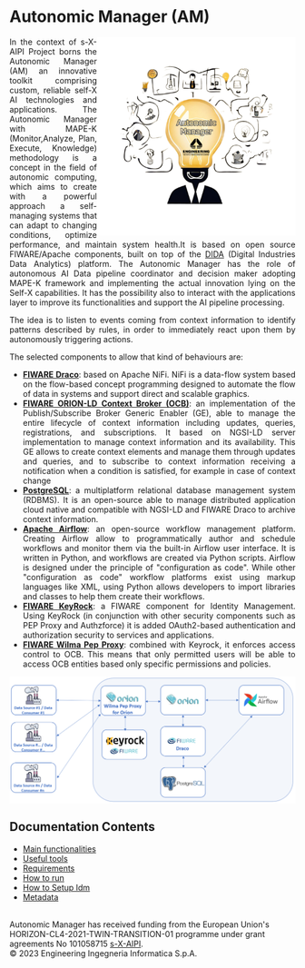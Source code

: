 <h1>Autonomic Manager (AM)</h1>

<img align="right" src="docs/imgs/AM.png" width="350" alt="AM logo">

<div align="justify">
In the context of s-X-AIPI Project borns the Autonomic Manager (AM) an innovative toolkit comprising custom, reliable self-X AI technologies and applications. The Autonomic Manager with MAPE-K (Monitor,Analyze, Plan, Execute, Knowledge) methodology is a concept in the field of autonomic computing, which aims to create with a powerful approach a self-managing systems that can adapt to changing conditions, optimize performance, and maintain system health.It is based on open source FIWARE/Apache components, built on top of the <a href="https://github.com/Engineering-Research-and-Development/dida">DIDA</a> (Digital Industries Data Analytics) platform.
The Autonomic Manager has the role of autonomous AI Data pipeline coordinator and decision maker adopting MAPE-K framework and implementing the actual innovation lying on the Self-X capabilities. It has the possibility also to interact with the applications layer to improve its functionalities and support the AI pipeline processing.

The idea is to listen to events coming from context information to identify patterns described by rules, in order to immediately react upon them by autonomously triggering actions.

The selected components to allow that kind of behaviours are:
- <b><a href="https://github.com/ging/fiware-draco">FIWARE Draco</a></b>: based on Apache NiFi. NiFi is a data-flow system based on the flow-based concept programming designed to automate the flow of data in systems and support direct and scalable graphics.
- <b><a href="https://github.com/FIWARE/context.Orion-LD">FIWARE ORION-LD Context Broker (OCB)</a></b>: an implementation of the Publish/Subscribe Broker Generic Enabler (GE), able to manage the entire lifecycle of context information including updates, queries, registrations, and subscriptions. It based on NGSI-LD server implementation to manage context information and its availability. This GE allows to create context elements and manage them through updates and queries, and to subscribe to context information receiving a notification when a condition is satisfied, for example in case of context change
- <b><a href="https://www.postgresql.org/">PostgreSQL</a></b>: a multiplatform relational database management system (RDBMS). It is an open-source able to manage distributed application cloud native and compatible with NGSI-LD and FIWARE Draco to archive context information.
- <b><a href="https://airflow.apache.org/">Apache Airflow</a></b>: an open-source workflow management platform. Creating Airflow allow to programmatically author and schedule workflows and monitor them via the built-in Airflow user interface. It is written in Python, and workflows are created via Python scripts. Airflow is designed under the principle of "configuration as code". While other "configuration as code" workflow platforms exist using markup languages like XML, using Python allows developers to import libraries and classes to help them create their workflows.
- <b><a href="https://github.com/FIWARE-GEs/keyrock">FIWARE KeyRock</a></b>: a FIWARE component for Identity Management. Using KeyRock (in conjunction with other security components such as PEP Proxy and Authzforce) it is added OAuth2-based authentication and authorization security to services and applications.
- <b><a href="https://github.com/ging/fiware-pep-proxy">FIWARE Wilma Pep Proxy</a></b>: combined with Keyrock, it enforces access control to OCB. This means that only permitted users will be able to access OCB entities based only specific permissions and policies.
</div>

<img align="center" src="docs/imgs/Architecture.png" alt="AM logo">
<br>

## Documentation Contents

-   [Main functionalities](docs/mainFunctionalities.md)
-   [Useful tools](docs/usefulTools.md)
-   [Requirements](docs/requirements.md)
-   [How to run](docs/howToRun.md)
-   [How to Setup Idm](docs/howToSetupIdm.md)
-   [Metadata](/NGSI-LD-Entities/NGSI-LD-Entities.md)

<br>
Autonomic Manager has received funding from the European Union's HORIZON-CL4-2021-TWIN-TRANSITION-01 programme under grant agreements No  101058715 <a href="https://s-x-aipi-project.eu/">s-X-AIPI</a>.
<br>
© 2023 Engineering Ingegneria Informatica S.p.A.


